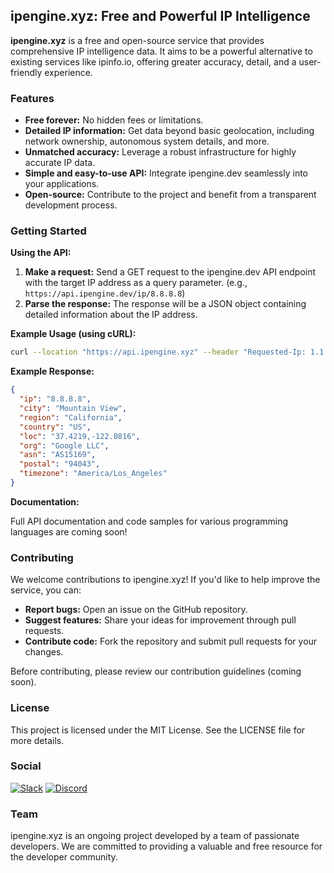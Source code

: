 ## ipengine.xyz: Free and Powerful IP Intelligence

**ipengine.xyz** is a free and open-source service that provides comprehensive IP intelligence data. It aims to be a powerful alternative to existing services like ipinfo.io, offering greater accuracy, detail, and a user-friendly experience.

### Features

* **Free forever:** No hidden fees or limitations.
* **Detailed IP information:** Get data beyond basic geolocation, including network ownership, autonomous system details, and more.
* **Unmatched accuracy:** Leverage a robust infrastructure for highly accurate IP data.
* **Simple and easy-to-use API:** Integrate ipengine.dev seamlessly into your applications.
* **Open-source:** Contribute to the project and benefit from a transparent development process.

### Getting Started

**Using the API:**

1. **Make a request:** Send a GET request to the ipengine.dev API endpoint with the target IP address as a query parameter. (e.g., `https://api.ipengine.dev/ip/8.8.8.8`)
2. **Parse the response:** The response will be a JSON object containing detailed information about the IP address.

**Example Usage (using cURL):**

```bash
curl --location "https://api.ipengine.xyz" --header "Requested-Ip: 1.1.1.1" --header "Authorization: 111"
```

**Example Response:**

```json
{
  "ip": "8.8.8.8",
  "city": "Mountain View",
  "region": "California",
  "country": "US",
  "loc": "37.4219,-122.0816",
  "org": "Google LLC",
  "asn": "AS15169",
  "postal": "94043",
  "timezone": "America/Los_Angeles"
}
```

**Documentation:**

Full API documentation and code samples for various programming languages are coming soon!

### Contributing

We welcome contributions to ipengine.xyz! If you'd like to help improve the service, you can:

* **Report bugs:** Open an issue on the GitHub repository.
* **Suggest features:** Share your ideas for improvement through pull requests.
* **Contribute code:** Fork the repository and submit pull requests for your changes.

Before contributing, please review our contribution guidelines (coming soon).

### License

This project is licensed under the MIT License. See the LICENSE file for more details.

### Social

[![Slack](https://raw.githubusercontent.com/complexorganizations/ipengine-xyz/main/assets/images/icons/slack.svg)](https://join.slack.com/t/complexorgani-w5b4873/shared_invite/zt-2e9gz2wh2-dWuylZLgaEgFywNKF_iQRQ)
[![Discord](https://raw.githubusercontent.com/complexorganizations/ipengine-xyz/main/assets/images/icons/discord.svg)](https://discord.gg/KaB5jBexgm)

### Team

ipengine.xyz is an ongoing project developed by a team of passionate developers. We are committed to providing a valuable and free resource for the developer community.
